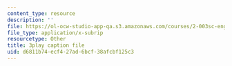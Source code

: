 ```yaml
---
content_type: resource
description: ''
file: https://ol-ocw-studio-app-qa.s3.amazonaws.com/courses/2-003sc-engineering-dynamics-fall-2011/d6811b74ecf427ad6bcf38afcbf125c3_Fo-Y6kEMURk.srt
file_type: application/x-subrip
resourcetype: Other
title: 3play caption file
uid: d6811b74-ecf4-27ad-6bcf-38afcbf125c3
---
```

